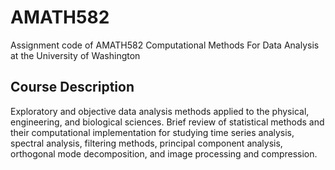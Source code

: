 # AMATH582
Assignment code of AMATH582 Computational Methods For Data Analysis at the University of Washington
## Course Description
Exploratory and objective data analysis methods applied to the physical, engineering, and biological sciences. Brief review of statistical methods and their computational implementation for studying time series analysis, spectral analysis, filtering methods, principal component analysis, orthogonal mode decomposition, and image processing and compression. 
